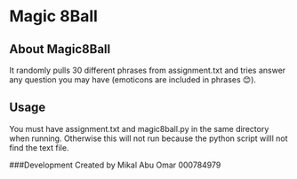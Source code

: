 # Magic 8Ball
## About Magic8Ball
It randomly pulls 30 different phrases from assignment.txt and tries answer any question you may have (emoticons are included in phrases 😊).

## Usage
You must have assignment.txt and magic8ball.py in the same directory when running. Otherwise this will not run because the python script willl not find the text file.

###Development
Created by Mikal Abu Omar 000784979
